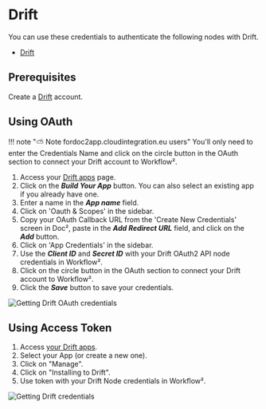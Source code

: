 # Drift

You can use these credentials to authenticate the following nodes with Drift.
- [Drift](/workflow/integrations/nodes/n8n-nodes-base.drift/)

## Prerequisites

Create a [Drift](https://www.drift.com/) account.

## Using OAuth

!!! note "⛅️ Note fordoc2app.cloudintegration.eu users"
    You'll only need to enter the Credentials Name and click on the circle button in the OAuth section to connect your Drift account to Workflow².


1. Access your [Drift apps](https://dev.drift.com/apps) page.
2. Click on the ***Build Your App*** button. You can also select an existing app if you already have one.
3. Enter a name in the ***App name*** field.
4. Click on 'Oauth & Scopes' in the sidebar.
5. Copy your OAuth Callback URL from the 'Create New Credentials' screen in Doc², paste in the ***Add Redirect URL*** field, and click on the ***Add*** button.
6. Click on 'App Credentials' in the sidebar.
7. Use the ***Client ID*** and ***Secret ID*** with your Drift OAuth2 API node credentials in Workflow².
8. Click on the circle button in the OAuth section to connect your Drift account to Workflow².
9. Click the ***Save*** button to save your credentials.

![Getting Drift OAuth credentials](/_images/integrations/credentials/drift/using-oauth.gif)


## Using Access Token

1. Access [your Drift apps](https://dev.drift.com/apps).
2. Select your App (or create a new one).
3. Click on "Manage".
4. Click on "Installing to Drift".
5. Use token with your Drift Node credentials in Workflow².

![Getting Drift credentials](/_images/integrations/credentials/drift/using-access-token.gif)
